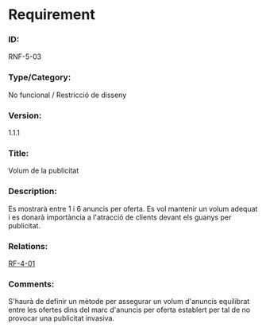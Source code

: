 # Requirement

### ID:
RNF-5-03

### Type/Category:
No funcional / 	Restricció de disseny

### Version:
1.1.1

### Title:
Volum de la publicitat

### Description:
Es mostrarà entre 1 i 6 anuncis per oferta. Es vol mantenir un volum adequat i es donarà importància a l'atracció de clients devant els guanys per publicitat.

### Relations:
[RF-4-01](./RF-4-01.md)

### Comments:
S'haurà de definir un mètode per assegurar un volum d'anuncis equilibrat entre les ofertes dins del marc d'anuncis per oferta establert per tal de no provocar una publicitat invasiva.
